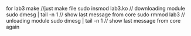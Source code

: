 for lab3
make  //just make file
sudo insmod lab3.ko  // downloading module
sudo dmesg | tail -n 1   // show last message from core
sudo rmmod lab3  // unloading module
sudo dmesg | tail -n 1  // show last message from core again
